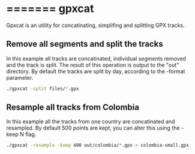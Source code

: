 =======
gpxcat
======

Gpxcat is an utility for concatinating, simplifing and splitting GPX tracks.

## Remove all segments and split the tracks

In this example all tracks are concatinated, individual segments removed and the track is split.
The result of this operation is output to the "out" directory.
By default the tracks are split by day, according to the -format parameter.

```bash
./gpxcat -split files/*.gpx
```

## Resample all tracks from Colombia 

In this example all the tracks from one country are concatinated and resampled.
By default 500 points are kept, you can alter this using the -keep N flag.

```bash
./gpxcat -resample -keep 400 out/colombia/*.gpx > colombia-small.gpx
```